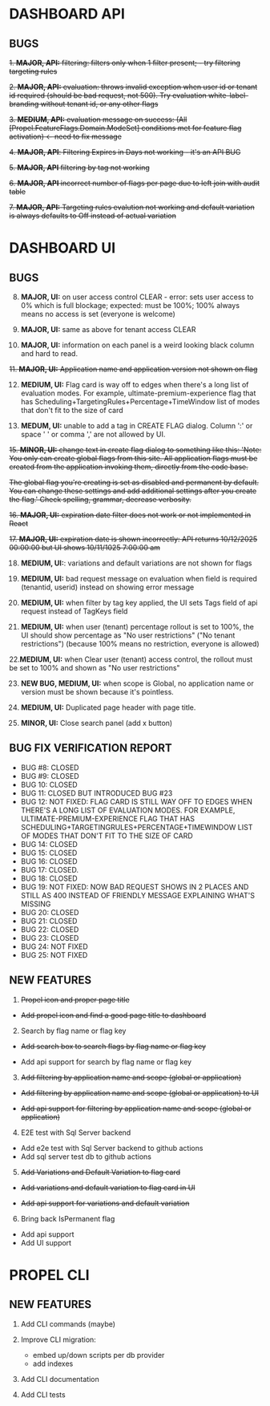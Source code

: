 
# DASHBOARD API
## BUGS

~~1.  **MAJOR, API:** filtering: filters only when 1 filter present; - try filtering targeting rules~~

~~2.  **MAJOR, API:** evaluation: throws invalid exception when user id or tenant id required (should be bad request, not 500).  Try evaluation white-label-branding without tenant id, or any other flags~~

~~3.  **MEDIUM, API:** evaluation message on success: (All [Propel.FeatureFlags.Domain.ModeSet] conditions met for feature flag activation) <- need to fix message~~

~~4. **MAJOR, API**: Filtering Expires in Days not working - it's an API BUG~~

~~5. **MAJOR, API** filtering by tag not working~~

~~6. **MAJOR, API** incorrect number of flags per page due to left join with audit table~~

~~7.  **MAJOR, API:** Targeting rules evalution not working and default variation is always defaults to Off instead of actual variation~~


# DASHBOARD UI 
## BUGS

8. **MAJOR, UI:** on user access control CLEAR - error: sets user access to 0% which is full blockage; expected: must be 100%; 100% always means no access is set (everyone is welcome)

9.  **MAJOR, UI:** same as above for tenant access CLEAR

10.  **MAJOR, UI:** information on each panel is a weird looking black column and hard to read. 

~~11.  **MAJOR, UI:** Application name and application version not shown on flag~~

12.  **MEDIUM, UI:** Flag card is way off to edges when there's a long list of evaluation modes. For example, ultimate-premium-experience flag that has Scheduling+TargetingRules+Percentage+TimeWindow list of modes that don't fit to the size of card

14. **MEDUM, UI:** unable to add a tag in CREATE FLAG dialog. Column ':' or space ' ' or comma ',' are not allowed by UI.

~~15. **MINOR, UI:** change text in create flag dialog to something like this: 'Note: You only can create global flags from this site. All application flags must be created from the application invoking them, directly from the code base.~~

~~The global flag you're creating is set as disabled and permanent by default. You can change these settings and add additional settings after you create the flag.' Check spelling, grammar, decrease verbosity.~~

~~16. **MAJOR, UI:** expiration date filter does not work or not implemented in React~~

~~17. **MAJOR, UI:** expiration date is shown incorrectly: API returns 10/12/2025 00:00:00 but UI shows 10/11/1025 7:00:00 am~~

18. **MEDIUM, UI:**: variations and default variations are not shown for flags

19. **MEDIUM, UI:** bad request message on evaluation when field is required (tenantid, userid) instead on showing error message
	
20. **MEDIUM, UI:** when filter by tag key applied, the UI sets Tags field of api request instead of TagKeys field

21. **MEDIUM, UI:** when user (tenant) percentage rollout is set to 100%, the UI should show percentage as "No user restrictions" ("No tenant restrictions") (because 100% means no restriction, everyone is allowed)

22.**MEDIUM, UI:** when Clear user (tenant) access control, the rollout must be set to 100% and shown as "No user restrictions"

23. **NEW BUG, MEDIUM, UI:** when scope is Global, no application name or version must be shown because it's pointless.

24. **MEDIUM, UI:** Duplicated page header with page title.

25. **MINOR, UI:** Close search panel (add x button)

## BUG FIX VERIFICATION REPORT

- BUG #8: CLOSED
- BUG #9: CLOSED
- BUG 10: CLOSED
- BUG 11: CLOSED BUT INTRODUCED BUG #23
- BUG 12: NOT FIXED: FLAG CARD IS STILL WAY OFF TO EDGES WHEN THERE'S A LONG LIST OF EVALUATION MODES. FOR EXAMPLE, ULTIMATE-PREMIUM-EXPERIENCE FLAG THAT HAS SCHEDULING+TARGETINGRULES+PERCENTAGE+TIMEWINDOW LIST OF MODES THAT DON'T FIT TO THE SIZE OF CARD
- BUG 14: CLOSED
- BUG 15: CLOSED
- BUG 16: CLOSED
- BUG 17: CLOSED. 
- BUG 18: CLOSED
- BUG 19: NOT FIXED: NOW BAD REQUEST SHOWS IN 2 PLACES AND STILL AS 400 INSTEAD OF FRIENDLY MESSAGE EXPLAINING WHAT'S MISSING
- BUG 20: CLOSED
- BUG 21: CLOSED
- BUG 22: CLOSED
- BUG 23: CLOSED
- BUG 24: NOT FIXED
- BUG 25: NOT FIXED

## NEW FEATURES

1. ~~Propel icon and proper page title~~

- ~~Add propel icon and find a good page title to dashboard~~

2. Search by flag name or flag key

- ~~Add search box to search flags by flag name or flag key~~

- Add api support for search by flag name or flag key

3. ~~Add filtering by application name and scope (global or application)~~
- ~~Add filtering by application name and scope (global or application) to UI~~

- ~~Add api support for filtering by application name and scope (global or application)~~

4. E2E test with Sql Server backend
- Add e2e test with Sql Server backend to github actions
- Add sql server test db to github actions

5. ~~Add Variations and Default Variation to flag card~~
- ~~Add variations and default variation to flag card in UI~~

- ~~Add api support for variations and default variation~~

6. Bring back IsPermanent flag
- Add api support
- Add UI support



# PROPEL CLI

## NEW FEATURES
1. Add CLI commands (maybe)

2. Improve CLI migration: 
	- embed up/down scripts per db provider
	- add indexes

2. Add CLI documentation

3. Add CLI tests
